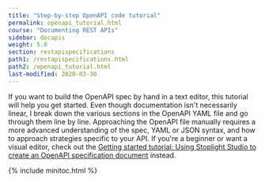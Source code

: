 ```yaml
---
title: "Step-by-step OpenAPI code tutorial"
permalink: openapi_tutorial.html
course: "Documenting REST APIs"
sidebar: docapis
weight: 5.0
section: restapispecifications
path1: /restapispecifications.html
path2: /openapi_tutorial.html
last-modified: 2020-03-30
---
```


If you want to build the OpenAPI spec by hand in a text editor, this tutorial will help you get started. Even though documentation isn't necessarily linear, I break down the various sections in the OpenAPI YAML file and go through them line by line. Approaching the OpenAPI file manually requires a more advanced understanding of the spec, YAML or JSON syntax, and how to approach strategies specific to your API. If you're a beginner or want a visual editor, check out the [Getting started tutorial: Using Stoplight Studio to create an OpenAPI specification document](pubapis_openapis_quickstart_stoplight.html) instead.

{% include minitoc.html %}

